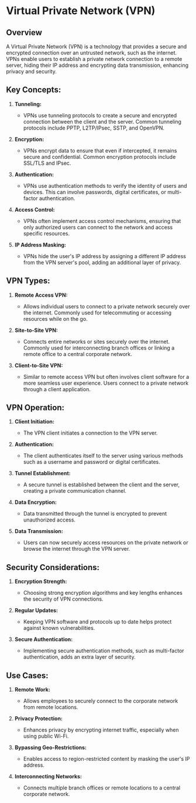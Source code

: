 # Virtual Private Network (VPN)

## Overview

A Virtual Private Network (VPN) is a technology that provides a secure and encrypted connection over an untrusted network, such as the internet. VPNs enable users to establish a private network connection to a remote server, hiding their IP address and encrypting data transmission, enhancing privacy and security.

## Key Concepts:

1. **Tunneling:**
   - VPNs use tunneling protocols to create a secure and encrypted connection between the client and the server. Common tunneling protocols include PPTP, L2TP/IPsec, SSTP, and OpenVPN.

2. **Encryption:**
   - VPNs encrypt data to ensure that even if intercepted, it remains secure and confidential. Common encryption protocols include SSL/TLS and IPsec.

3. **Authentication:**
   - VPNs use authentication methods to verify the identity of users and devices. This can involve passwords, digital certificates, or multi-factor authentication.

4. **Access Control:**
   - VPNs often implement access control mechanisms, ensuring that only authorized users can connect to the network and access specific resources.

5. **IP Address Masking:**
   - VPNs hide the user's IP address by assigning a different IP address from the VPN server's pool, adding an additional layer of privacy.

## VPN Types:

1. **Remote Access VPN:**
   - Allows individual users to connect to a private network securely over the internet. Commonly used for telecommuting or accessing resources while on the go.

2. **Site-to-Site VPN:**
   - Connects entire networks or sites securely over the internet. Commonly used for interconnecting branch offices or linking a remote office to a central corporate network.

3. **Client-to-Site VPN:**
   - Similar to remote access VPN but often involves client software for a more seamless user experience. Users connect to a private network through a client application.

## VPN Operation:

1. **Client Initiation:**
   - The VPN client initiates a connection to the VPN server.

2. **Authentication:**
   - The client authenticates itself to the server using various methods such as a username and password or digital certificates.

3. **Tunnel Establishment:**
   - A secure tunnel is established between the client and the server, creating a private communication channel.

4. **Data Encryption:**
   - Data transmitted through the tunnel is encrypted to prevent unauthorized access.

5. **Data Transmission:**
   - Users can now securely access resources on the private network or browse the internet through the VPN server.

## Security Considerations:

1. **Encryption Strength:**
   - Choosing strong encryption algorithms and key lengths enhances the security of VPN connections.

2. **Regular Updates:**
   - Keeping VPN software and protocols up to date helps protect against known vulnerabilities.

3. **Secure Authentication:**
   - Implementing secure authentication methods, such as multi-factor authentication, adds an extra layer of security.

## Use Cases:

1. **Remote Work:**
   - Allows employees to securely connect to the corporate network from remote locations.

2. **Privacy Protection:**
   - Enhances privacy by encrypting internet traffic, especially when using public Wi-Fi.

3. **Bypassing Geo-Restrictions:**
   - Enables access to region-restricted content by masking the user's IP address.

4. **Interconnecting Networks:**
   - Connects multiple branch offices or remote locations to a central corporate network.
